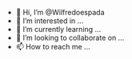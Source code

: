 - 👋 Hi, I’m @Wilfredoespada
- 👀 I’m interested in ...
- 🌱 I’m currently learning ...
- 💞️ I’m looking to collaborate on ...
- 📫 How to reach me ...

<!---
Wilfredoespada/Wilfredoespada is a ✨ special ✨ repository because its `README.md` (this file) appears on your GitHub profile.
You can click the Preview link to take a look at your changes.
--->
